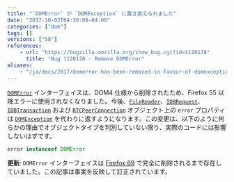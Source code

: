 ```yaml
---
title: "`DOMError` が `DOMException` に置き換えられました"
date: "2017-10-03T04:30:00-04:00"
categories: ["dom"]
tags: []
versions: ["58"]
references:
    - url: "https://bugzilla.mozilla.org/show_bug.cgi?id=1120178"
      title: "Bug 1120178 - Remove DOMError"
aliases:
    - "/ja/docs/2017/domerror-has-been-removed-in-favour-of-domexception/"
---
```

[`DOMError`](https://developer.mozilla.org/docs/Web/API/DOMError) インターフェイスは、DOM4 仕様から削除されたため、Firefox 55 以降エラーに使用されなくなりました。今後、[`FileReader`](https://developer.mozilla.org/docs/Web/API/FileReader)、[`IDBRequest`](https://developer.mozilla.org/docs/Web/API/IDBRequest)、[`IDBTransaction`](https://developer.mozilla.org/docs/Web/API/IDBTransaction) および [`RTCPeerConnection`](https://developer.mozilla.org/docs/Web/API/RTCPeerConnection) オブジェクト上の `error` プロパティは [`DOMException`](https://developer.mozilla.org/docs/Web/API/DOMException) を代わりに返すようになります。この変更は、以下のように何らかの理由でオブジェクトタイプを判別していない限り、実際のコードには影響しないはずです。

```js
error instanceof DOMError
```

**更新**: `DOMError` インターフェイスは [Firefox 69](https://www.fxsitecompat.dev/ja/docs/2019/domerror-has-been-completely-removed/) で完全に削除されるまで存在していました。この記事は事実を反映して訂正されています。
